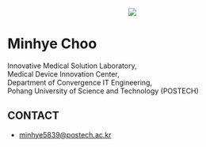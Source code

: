 <div align="center">
  <img src="https://user-images.githubusercontent.com/45410726/235581118-d51b4830-00bb-4c07-911a-394b9832ca3a.gif" width:"30" height: "30" >
</div>

# Minhye Choo
Innovative Medical Solution Laboratory,  
Medical Device Innovation Center,  
Department of Convergence IT Engineering,  
Pohang University of Science and Technology (POSTECH)  


## CONTACT
- minhye5839@postech.ac.kr
